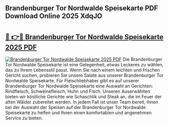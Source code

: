 ## Brandenburger Tor Nordwalde Speisekarte PDF Download Online 2025 XdqJO

# <h2><a href="http://gccevo.nevu.top/?p=Brandenburger+Tor+Nordwalde+Speisekarte">🔗 👉🔴 Brandenburger Tor Nordwalde Speisekarte 2025 PDF</a></h2>

[![Brandenburger Tor Nordwalde Speisekarte 2025 PDF](https://i.imgur.com/dBaPXMq.png)](http://gccevo.nevu.top/?p=Brandenburger+Tor+Nordwalde+Speisekarte)
Die Brandenburger Tor Nordwalde Speisekarte ist eine Gelegenheit, etwas Leckeres zu wählen, das zu Ihrem Lebensstil passt. Wenn Sie nach einem leichten und frischen Gericht suchen, probieren Sie unsere Salate aus unserer Brandenburger Tor Nordwalde Speisekarte. Für Fleischliebhaber gibt es auf unserer Brandenburger Tor Nordwalde Speisekarte eine Auswahl an Gerichten: Rindfleisch, Schweinefleisch, Huhn und Fisch. Unseren Auserwählten bieten wir köstliche Gerichte wie Schaschlik und Steak an, die im Feuer der alten Wälder zubereitet werden. In jedem Fall ist unser Team bereit, Ihnen bei der Auswahl der Speisen auf der Brandenburger Tor Nordwalde Speisekarte zu helfen und Ihnen einen komfortablen und angenehmen Service zu bieten.
